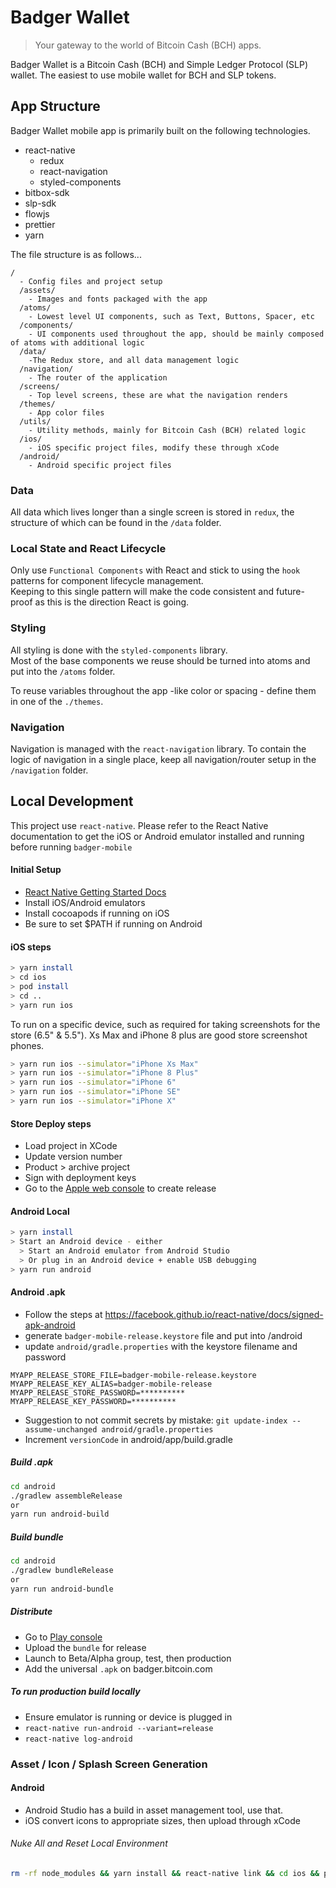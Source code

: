 # Badger Wallet

> Your gateway to the world of Bitcoin Cash (BCH) apps.

Badger Wallet is a Bitcoin Cash (BCH) and Simple Ledger Protocol (SLP) wallet. The easiest to use mobile wallet for BCH and SLP tokens.

## App Structure

Badger Wallet mobile app is primarily built on the following technologies.

- react-native
  - redux
  - react-navigation
  - styled-components
- bitbox-sdk
- slp-sdk
- flowjs
- prettier
- yarn

The file structure is as follows...

```
/
  - Config files and project setup
  /assets/
    - Images and fonts packaged with the app
  /atoms/
    - Lowest level UI components, such as Text, Buttons, Spacer, etc
  /components/
    - UI components used throughout the app, should be mainly composed of atoms with additional logic
  /data/
    -The Redux store, and all data management logic
  /navigation/
    - The router of the application
  /screens/
    - Top level screens, these are what the navigation renders
  /themes/
    - App color files
  /utils/
    - Utility methods, mainly for Bitcoin Cash (BCH) related logic
  /ios/
    - iOS specific project files, modify these through xCode
  /android/
    - Android specific project files
```

### Data

All data which lives longer than a single screen is stored in `redux`, the structure of which can be found in the `/data` folder.

### Local State and React Lifecycle

Only use `Functional Components` with React and stick to using the `hook` patterns for component lifecycle management.  
Keeping to this single pattern will make the code consistent and future-proof as this is the direction React is going.

### Styling

All styling is done with the `styled-components` library.  
Most of the base components we reuse should be turned into atoms and put into the `/atoms` folder.

To reuse variables throughout the app -like color or spacing - define them in one of the `./themes`.

### Navigation

Navigation is managed with the `react-navigation` library. To contain the logic of navigation in a single place, keep all navigation/router setup in the `/navigation` folder.

## Local Development

This project use `react-native`. Please refer to the React Native documentation to get the iOS or Android emulator installed and running before running `badger-mobile`

#### Initial Setup

- [React Native Getting Started Docs](https://facebook.github.io/react-native/docs/getting-started)
- Install iOS/Android emulators
- Install cocoapods if running on iOS
- Be sure to set \$PATH if running on Android

#### iOS steps

```bash
> yarn install
> cd ios
> pod install
> cd ..
> yarn run ios
```

To run on a specific device, such as required for taking screenshots for the store (6.5" & 5.5"). Xs Max and iPhone 8 plus are good store screenshot phones.

```bash
> yarn run ios --simulator="iPhone Xs Max"
> yarn run ios --simulator="iPhone 8 Plus"
> yarn run ios --simulator="iPhone 6"
> yarn run ios --simulator="iPhone SE"
> yarn run ios --simulator="iPhone X"
```

#### Store Deploy steps

- Load project in XCode
- Update version number
- Product > archive project
- Sign with deployment keys
- Go to the [Apple web console](https://appstoreconnect.apple.com) to create release

#### Android Local

```bash
> yarn install
> Start an Android device - either
  > Start an Android emulator from Android Studio
  > Or plug in an Android device + enable USB debugging
> yarn run android
```

#### Android .apk

- Follow the steps at https://facebook.github.io/react-native/docs/signed-apk-android
- generate `badger-mobile-release.keystore` file and put into /android
- update `android/gradle.properties` with the keystore filename and password

```
MYAPP_RELEASE_STORE_FILE=badger-mobile-release.keystore
MYAPP_RELEASE_KEY_ALIAS=badger-mobile-release
MYAPP_RELEASE_STORE_PASSWORD=**********
MYAPP_RELEASE_KEY_PASSWORD=**********
```

- Suggestion to not commit secrets by mistake: `git update-index --assume-unchanged android/gradle.properties`
- Increment `versionCode` in android/app/build.gradle

##### Build .apk

```bash
cd android
./gradlew assembleRelease
or
yarn run android-build
```

##### Build bundle

```bash
cd android
./gradlew bundleRelease
or
yarn run android-bundle
```

##### Distribute

- Go to [Play console](https://play.google.com/apps/publish/)
- Upload the `bundle` for release
- Launch to Beta/Alpha group, test, then production
- Add the universal `.apk` on badger.bitcoin.com

##### To run production build locally

- Ensure emulator is running or device is plugged in
- `react-native run-android --variant=release`
- `react-native log-android`

### Asset / Icon / Splash Screen Generation

#### Android

- Android Studio has a build in asset management tool, use that.
- iOS convert icons to appropriate sizes, then upload through xCode

###### Nuke All and Reset Local Environment

```bash
rm -rf node_modules && yarn install && react-native link && cd ios && pod install && cd .. && yarn run ios
```
